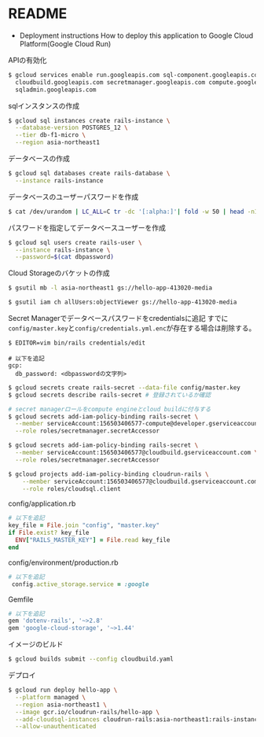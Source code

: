 # README

* Deployment instructions
How to deploy this application to Google Cloud Platform(Google Cloud Run)

APIの有効化
```bash
$ gcloud services enable run.googleapis.com sql-component.googleapis.com \
  cloudbuild.googleapis.com secretmanager.googleapis.com compute.googleapis.com \
  sqladmin.googleapis.com
```

sqlインスタンスの作成
```bash
$ gcloud sql instances create rails-instance \
  --database-version POSTGRES_12 \
  --tier db-f1-micro \
  --region asia-northeast1
```

データベースの作成
```bash
$ gcloud sql databases create rails-database \
  --instance rails-instance
```

データベースのユーザーパスワードを作成
```bash
$ cat /dev/urandom | LC_ALL=C tr -dc '[:alpha:]'| fold -w 50 | head -n1 > dbpassword
```

パスワードを指定してデータベースユーザーを作成
```bash
$ gcloud sql users create rails-user \
  --instance rails-instance \
  --password=$(cat dbpassword)
```

Cloud Storageのバケットの作成
```bash
$ gsutil mb -l asia-northeast1 gs://hello-app-413020-media
```

```bash
$ gsutil iam ch allUsers:objectViewer gs://hello-app-413020-media
```


Secret Managerでデータベースパスワードをcredentialsに追記
すでに`config/master.key`と`config/credentials.yml.enc`が存在する場合は削除する。
```bash
$ EDITOR=vim bin/rails credentials/edit
```

```vim
# 以下を追記
gcp:
  db_password: <dbpasswordの文字列>
```


```bash
$ gcloud secrets create rails-secret --data-file config/master.key
$ gcloud secrets describe rails-secret # 登録されているか確認
```



```bash
# secret managerロールをcompute engineとcloud buildに付与する
$ gcloud secrets add-iam-policy-binding rails-secret \
  --member serviceAccount:156503406577-compute@developer.gserviceaccount.com \
  --role roles/secretmanager.secretAccessor

$ gcloud secrets add-iam-policy-binding rails-secret \
  --member serviceAccount:156503406577@cloudbuild.gserviceaccount.com \
  --role roles/secretmanager.secretAccessor

$ gcloud projects add-iam-policy-binding cloudrun-rails \
    --member serviceAccount:156503406577@cloudbuild.gserviceaccount.com \
    --role roles/cloudsql.client
```




config/application.rb
```ruby
# 以下を追記
key_file = File.join "config", "master.key"
if File.exist? key_file
  ENV["RAILS_MASTER_KEY"] = File.read key_file
end
```

config/environment/production.rb
```ruby
# 以下を追記
 config.active_storage.service = :google
```

Gemfile
```ruby
# 以下を追記
gem 'dotenv-rails', '~>2.8'
gem 'google-cloud-storage', '~>1.44'
```


イメージのビルド
```bash
$ gcloud builds submit --config cloudbuild.yaml
```

デプロイ
```bash
$ gcloud run deploy hello-app \
  --platform managed \
  --region asia-northeast1 \
  --image gcr.io/cloudrun-rails/hello-app \
  --add-cloudsql-instances cloudrun-rails:asia-northeast1:rails-instance \
  --allow-unauthenticated
```